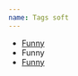 ```yaml
---
name: Tags soft
---
```

<ul class="ui-tags ui-tags--soft">
    <li><a href="#">Funny</a>
        <a href="#" class="tag__remove"></a>
    </li>
    <li>Funny
        <a href="#" class="tag__remove"></a>
    </li>
    <li><a href="#">Funny</a>
        <a href="#" class="tag__remove"></a>
    </li>
</ul>